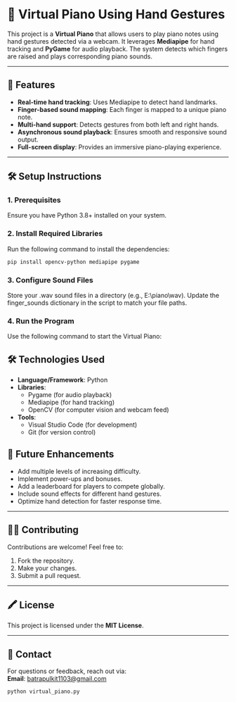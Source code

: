 # 🎹 Virtual Piano Using Hand Gestures

This project is a **Virtual Piano** that allows users to play piano notes using hand gestures detected via a webcam. It leverages **Mediapipe** for hand tracking and **PyGame** for audio playback. The system detects which fingers are raised and plays corresponding piano sounds.

---

## 📖 Features

- **Real-time hand tracking**: Uses Mediapipe to detect hand landmarks.
- **Finger-based sound mapping**: Each finger is mapped to a unique piano note.
- **Multi-hand support**: Detects gestures from both left and right hands.
- **Asynchronous sound playback**: Ensures smooth and responsive sound output.
- **Full-screen display**: Provides an immersive piano-playing experience.

---

## 🛠️ Setup Instructions

### 1. Prerequisites
Ensure you have Python 3.8+ installed on your system.

### 2. Install Required Libraries
Run the following command to install the dependencies:

```bash
pip install opencv-python mediapipe pygame

```
### 3. Configure Sound Files
Store your .wav sound files in a directory (e.g., E:\piano\wav).
Update the finger_sounds dictionary in the script to match your file paths.

### 4. Run the Program
Use the following command to start the Virtual Piano:

## 🛠️ Technologies Used

- **Language/Framework**: Python
- **Libraries**: 
  - Pygame (for audio playback)
  - Mediapipe (for hand tracking)
  - OpenCV (for computer vision and webcam feed)
- **Tools**:
  - Visual Studio Code (for development)
  - Git (for version control)
 
## 🌟 Future Enhancements

- Add multiple levels of increasing difficulty.
- Implement power-ups and bonuses.
- Add a leaderboard for players to compete globally.
- Include sound effects for different hand gestures.
- Optimize hand detection for faster response time.

---

## 🧑‍💻 Contributing

Contributions are welcome! Feel free to:

1. Fork the repository.
2. Make your changes.
3. Submit a pull request.

---

## 🖍️ License

This project is licensed under the **MIT License**.

---

## 📩 Contact

For questions or feedback, reach out via:  
**Email**: batrapulkit1103@gmail.com

```bash
python virtual_piano.py


